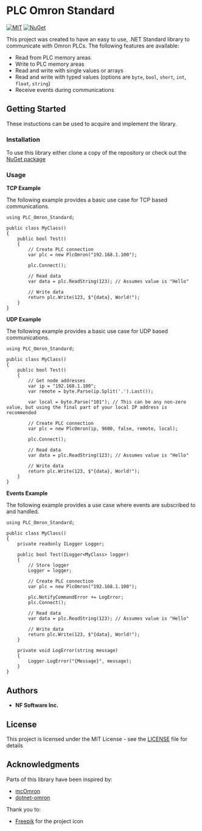 # PLC Omron Standard

[![MIT](https://img.shields.io/github/license/thirstyape/PLC-Omron-Standard)](https://github.com/thirstyape/PLC-Omron-Standard/blob/main/LICENSE)
[![NuGet](https://img.shields.io/nuget/v/Plc.Omron.Standard.svg)](https://www.nuget.org/packages/Plc.Omron.Standard/)

This project was created to have an easy to use, .NET Standard library to communicate with Omron PLCs. The following features are available:

* Read from PLC memory areas
* Write to PLC memory areas
* Read and write with single values or arrays
* Read and write with typed values (options are `byte`, `bool`, `short`, `int`, `float`, `string`)
* Receive events during communications

## Getting Started

These instuctions can be used to acquire and implement the library.

### Installation

To use this library either clone a copy of the repository or check out the [NuGet package](https://www.nuget.org/packages/Plc.Omron.Standard/)

### Usage

**TCP Example**

The following example provides a basic use case for TCP based communications.

```
using PLC_Omron_Standard;

public class MyClass() 
{
    public bool Test() 
    {
        // Create PLC connection
        var plc = new PlcOmron("192.168.1.100");

        plc.Connect();

        // Read data
        var data = plc.ReadString(123); // Assumes value is "Hello"

        // Write data
        return plc.Write(123, $"{data}, World!");
    }
}
```

**UDP Example**

The following example provides a basic use case for UDP based communications.

```
using PLC_Omron_Standard;

public class MyClass() 
{
    public bool Test() 
    {
        // Get node addresses
        var ip = "192.168.1.100";
        var remote = byte.Parse(ip.Split('.').Last());

        var local = byte.Parse("101"); // This can be any non-zero value, but using the final part of your local IP address is recommended
        
        // Create PLC connection
        var plc = new PlcOmron(ip, 9600, false, remote, local);

        plc.Connect();

        // Read data
        var data = plc.ReadString(123); // Assumes value is "Hello"

        // Write data
        return plc.Write(123, $"{data}, World!");
    }
}
```

**Events Example**

The following example provides a use case where events are subscribed to and handled.

```
using PLC_Omron_Standard;

public class MyClass() 
{
    private readonly ILogger Logger;

    public bool Test(ILogger<MyClass> logger) 
    {
        // Store logger
        Logger = logger;

        // Create PLC connection
        var plc = new PlcOmron("192.168.1.100");

        plc.NotifyCommandError += LogError;
        plc.Connect();

        // Read data
        var data = plc.ReadString(123); // Assumes value is "Hello"

        // Write data
        return plc.Write(123, $"{data}, World!");
    }

    private void LogError(string message) 
    {
        Logger.LogError("{Message}", message);
    }
}
```

## Authors

* **NF Software Inc.**

## License

This project is licensed under the MIT License - see the [LICENSE](LICENSE) file for details

## Acknowledgments

Parts of this library have been inspired by:
* [mcOmron](https://github.com/mcNets/mcOmron)
* [dotnet-omron](https://github.com/ricado-group/dotnet-omron)

Thank you to:
* [Freepik](https://www.flaticon.com/authors/freepik) for the project icon